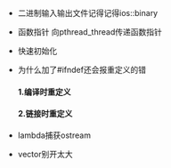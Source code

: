 * 二进制输入输出文件记得记得ios::binary

* 函数指针 向pthread_thread传递函数指针

* 快速初始化

* 为什么加了#ifndef还会报重定义的错

    #### 1.编译时重定义

    #### 2.链接时重定义

* lambda捕获ostream

* vector别开太大